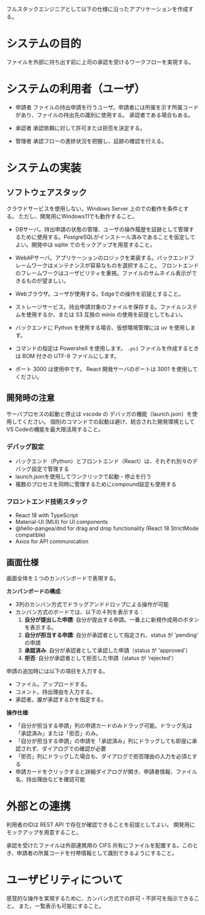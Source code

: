 フルスタックエンジニアとして以下の仕様に沿ったアプリケーションを作成する。

# システムの目的

ファイルを外部に持ち出す前に上司の承認を受けるワークフローを実現する。

# システムの利用者（ユーザ）

- 申請者
  ファイルの持出申請を行うユーザ。申請者には所属を示す所属コードがあり、ファイルの持出先の識別に使用する。
  承認者である場合もある。

- 承認者
  承認依頼に対して許可または拒否を決定する。

- 管理者
  承認フローの進捗状況を把握し、証跡の確認を行える。

# システムの実装

## ソフトウェアスタック

クラウドサービスを使用しない。Windows Server 上のでの動作を条件とする。
ただし、開発用にWindows11でも動作すること。

- DBサーバ。持出申請の状態の管理、ユーザの操作履歴を証跡として管理するために使用する。PostgreSQLがインストール済みであることを仮定してよい。開発中は sqlite でのモックアップを用意すること。

- WebAPサーバ。アプリケーションのロジックを実装する。バックエンドフレームワークはメンテナンスが容易なものを選択すること。
  フロントエンドのフレームワークはユーザビリティを重視。ファイルのサムネイル表示ができるものが望ましい。

- Webブラウザ。ユーザが使用する。Edgeでの操作を前提とすること。

- ストレージサービス。持出申請対象のファイルを保存する。ファイルシステムを使用するか、または S3 互換の minio の使用を前提としてもよい。

- バックエンドに Python を使用する場合、仮想環境管理には uv を使用します。

- コマンドの指定は Powershell を使用します。 `.ps1` ファイルを作成するときは BOM 付きの UTF-8 ファイルにします。

- ポート 3000 は使用中です。 React 開発サーバのポートは 3001 を使用してください。

## 開発時の注意

サーバプロセスの起動と停止は vscode の デバッガの機能（launch.json）を使用してください。
個別のコマンドでの起動は避け、統合された開発環境としてVS Codeの機能を最大限活用すること。

### デバッグ設定
- バックエンド（Python）とフロントエンド（React）は、それぞれ別々のデバッグ設定で管理する
- launch.jsonを使用してワンクリックで起動・停止を行う
- 複数のプロセスを同時に管理するためにcompound設定も使用する

### フロントエンド技術スタック
- React 18 with TypeScript
- Material-UI (MUI) for UI components
- @hello-pangea/dnd for drag and drop functionality (React 18 StrictMode compatible)
- Axios for API communication

## 画面仕様

画面全体を１つのカンバンボードで表現する。

**カンバンボードの構成**:
- 3列のカンバン方式でドラッグアンドドロップによる操作が可能
- カンバン方式のボードでは、以下の４列を表示する：
  1. **自分が提出した申請**: 自分が提出する申請。一番上に新規作成用のボタンを表示する。
  2. **自分が担当する申請**: 自分が承認者として指定され、status が 'pending' の申請
  3. **承認済み**: 自分が承認者として承認した申請（status が 'approved'）
  4. **拒否**: 自分が承認者として拒否した申請（status が 'rejected'）

申請の追加時には以下の項目を入力する。

- ファイル。アップロードする。
- コメント。持出理由を入力する。
- 承認者。誰が承認するかを指定する。

**操作仕様**:
- 「自分が担当する申請」列の申請カードのみドラッグ可能。ドラッグ先は「承認済み」または「拒否」のみ。
- 「自分が担当する申請」の申請を「承認済み」列にドラッグしても即座に承認されず、ダイアログでの確認が必要
- 「拒否」列にドラッグした場合も、ダイアログで拒否理由の入力を必須とする
- 申請カードをクリックすると詳細ダイアログが開き、申請者情報、ファイル名、持出理由などを確認可能

# 外部との連携

利用者のIDは REST API で存在が確認できることを前提としてよい。
開発用にモックアップを用意すること。

承認を受けたファイルは外部連携用の CIFS 共有にファイルを配置する。このとき、申請者の所属コードを付帯情報として識別できるようにすること。

# ユーザビリティについて

感覚的な操作を実現するために、カンバン方式での許可・不許可を指示できること。
また、一覧表示も可能にすること。
